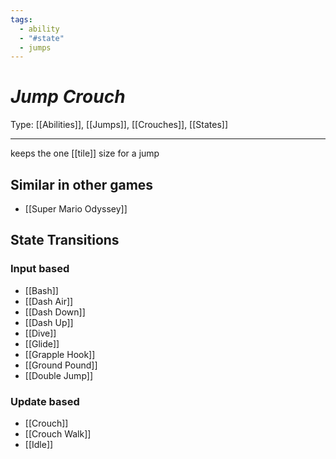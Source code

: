 ```yaml
---
tags:
  - ability
  - "#state"
  - jumps
---
```

# _Jump Crouch_

Type: [[Abilities]], [[Jumps]], [[Crouches]], [[States]]

----


keeps the one [[tile]] size for a jump



## Similar in other games

* [[Super Mario Odyssey]]


## State Transitions

### Input based

* [[Bash]]
* [[Dash Air]]
* [[Dash Down]]
* [[Dash Up]]
* [[Dive]]
* [[Glide]]
* [[Grapple Hook]]
* [[Ground Pound]]
* [[Double Jump]]

### Update based

* [[Crouch]]
* [[Crouch Walk]]
* [[Idle]]